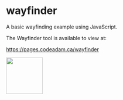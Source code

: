 # wayfinder

A basic wayfinding example using JavaScript.

The Wayfinder tool is available to view at:

https://pages.codeadam.ca/wayfinder

<a href="https://codeadam.ca">
<img src="https://codeadam.ca/images/code-block.png" width="100">
</a>
